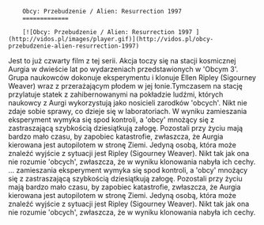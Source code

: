 
        Obcy: Przebudzenie / Alien: Resurrection 1997 
        =============
        
        [![Obcy: Przebudzenie / Alien: Resurrection 1997 ](http://vidos.pl/images/player.gif)](http://vidos.pl/obcy-przebudzenie-alien-resurrection-1997)
        
        
 Jest to już czwarty film z tej serii. Akcja toczy się na stacji kosmicznej Aurgia w dwieście lat po wydarzeniach przedstawionych w 'Obcym 3'. Grupa naukowców dokonuje eksperymentu i klonuje Ellen Ripley (Sigourney Weaver) wraz z przerażającym płodem w jej łonie.Tymczasem na stację przylatuje statek z zahibernowanymi na pokładzie ludźmi, których naukowcy z Aurgi wykorzystują jako nosicieli zarodków 'obcych'. Nikt nie zdaje sobie sprawy, co dzieje się w laboratoriach. W wyniku zamieszania eksperyment wymyka się spod kontroli, a 'obcy' mnożący się z zastraszającą szybkością dziesiątkują załogę. Pozostali przy życiu mają bardzo mało czasu, by zapobiec katastrofie, zwłaszcza, że Aurgia kierowana jest autopilotem w stronę Ziemi. Jedyną osobą, która może znaleźć wyjście z sytuacji jest Ripley (Sigourney Weaver). Nikt tak jak ona nie rozumie 'obcych', zwłaszcza, że w wyniku klonowania nabyła ich cechy.   ... zamieszania eksperyment wymyka się spod kontroli, a 'obcy' mnożący się z zastraszającą szybkością dziesiątkują załogę. Pozostali przy życiu mają bardzo mało czasu, by zapobiec katastrofie, zwłaszcza, że Aurgia kierowana jest autopilotem w stronę Ziemi. Jedyną osobą, która może znaleźć wyjście z sytuacji jest Ripley (Sigourney Weaver). Nikt tak jak ona nie rozumie 'obcych', zwłaszcza, że w wyniku klonowania nabyła ich cechy.
    